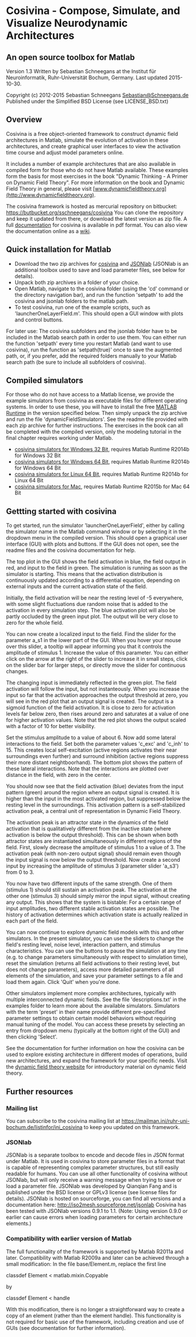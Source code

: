 # Cosivina - Compose, Simulate, and Visualize Neurodynamic Architectures
## An open source toolbox for Matlab

Version 1.3
Written by Sebastian Schneegans at the Institut für Neuroinformatik,
Ruhr-Universität Bochum, Germany. Last updated 2015-10-30.

Copyright (c) 2012-2015 Sebastian Schneegans <Sebastian@Schneegans.de>
Published under the Simplified BSD License (see LICENSE_BSD.txt)


## Overview

Cosivina is a free object-oriented framework to construct dynamic field architectures in Matlab, simulate the evolution of activation in these architectures, and create graphical user interfaces to view the activation time course and adjust model parameters online.

It includes a number of example architectures that are also available in compiled form for those who do not have Matlab available. These examples form the basis for most exercises in the book "Dynamic Thinking - A Primer on Dynamic Field Theory". For more information on the book and Dynamic Field Theory in general, please visit [www.dynamicfieldtheory.org](http://www.dynamicfieldtheory.org).

The cosivina framework is hosted as mercurial repository on bitbucket:
https://butbucket.org/sschneegans/cosivina
You can clone the repository and keep it updated from there, or download the latest version as zip file. A full [documentation](https://bitbucket.org/sschneegans/cosivina/downloads/documentation_v1_3.pdf) for cosivina is available in pdf format. You can also view the documentation online as a [wiki](https://bitbucket.org/sschneegans/cosivina/wiki/Home).


## Quick installation for Matlab

- Download the two zip archives for [cosivina](https://bitbucket.org/sschneegans/cosivina/get/tip.zip) and [JSONlab](https://bitbucket.org/sschneegans/cosivina/downloads/jsonlab-1.1.zip) (JSONlab is an additional toolbox used to save and load parameter files, see below for details).
- Unpack both zip archives in a folder of your choice.
- Open Matlab, navigate to the cosivina folder (using the 'cd' command or the directory navigation bar), and run the function 'setpath' to add the cosivina and jsonlab folders to the matlab path.
- To test cosivina, run one of the example scripts, such as 'launcherOneLayerField.m'. This should open a GUI window with plots and control buttons.

For later use: The cosivina subfolders and the jsonlab folder have to be included in the Matlab search path in order to use them. You can either run the function 'setpath'  every time you restart Matlab (and want to use cosivina), run the function as 'setpath(true)' once to save the augmented path, or, if you prefer, add the required folders manually to your Matlab search path (be sure to include all subfolders of cosivina).


## Compiled simulators

For those who do not have access to a Matlab license, we provide the example simulators from cosivina as executable files for different operating systems. In order to use these, you will have to install the free [MATLAB Runtime](http://www.mathworks.com/products/compiler/mcr/) in the version specified below. Then simply unpack the zip archive and run the file 'dynamicFieldSimulators'. See the readme file provided with each zip archive for further instructions. The exercises in the book can all be completed with the compiled version, only the modeling tutorial in the final chapter requires working under Matlab.

- [cosivina simulators for Windows 32 Bit](https://bitbucket.org/sschneegans/cosivina/downloads/cosivinaSimulatorsWin32.zip), requires Matlab Runtime R2014b for Windows 32 Bit
- [cosivina simulators for Windows 64 Bit](https://bitbucket.org/sschneegans/cosivina/downloads/cosivinaSimulatorsWin64.zip), requires Matlab Runtime R2014b for Windows 64 Bit
- [cosivina simulators for Linux 64 Bit](https://bitbucket.org/sschneegans/cosivina/downloads/cosivinaSimulatorsLinux.zip), requires Matlab Runtime R2014b for Linux 64 Bit
- [cosivina simulators for Mac](https://bitbucket.org/sschneegans/cosivina/downloads/cosivinaSimulatorsMac.zip), requires Matlab Runtime R2015b for Mac 64 Bit


## Gettting started with cosivina

To get started, run the simulator 'launcherOneLayerField', either by calling the simulator name in the Matlab command window or by selecting it in the dropdown menu in the compiled version. This should open a graphical user interface (GUI) with plots and buttons. If the GUI does not open, see the readme files and the cosivina documentation for help.

The top plot in the GUI shows the field activation in blue, the field output in red, and input to the field in green. The simulation is running as soon as the simulator is starting. This means that the activation distribution is continuously updated according to a differential equation, depending on external inputs and the current activation state of the field.

Initially, the field activation will be near the resting level of -5 everywhere, with some slight fluctuations due random noise that is added to the activation in every simulation step. The blue activation plot will also be partly occluded by the green input plot. The output will be very close to zero for the whole field.

You can now create a localized input to the field. Find the slider for the parameter a_s1 in the lower part of the GUI. When you hover your mouse over this slider, a tooltip will appear informing you that it controls the amplitude of stimulus 1. Increase the value of this parameter. You can either click on the arrow at the right of the slider to increase it in small steps, click on the slider bar for larger steps, or directly move the slider for continuous changes.

The changing input is immediately reflected in the green plot. The field activation will follow the input, but not instanteously. When you increase the input so far that the activation approaches the output threshold at zero, you will see in the red plot that an output signal is created. The output is a sigmoid function of the field activation. It is close to zero for activation levels far below zero, then rises around zero and saturates at a value of one for higher activation values. Note that the red plot shows the output scaled with a factor of 10 for better visibility.

Set the stimulus amplitude to a value of about 6. Now add some lateral interactions to the field. Set both the parameter values 'c_exc' and  'c_inh' to 15. This creates local self-excitation (active regions activates their near surroundings even further) and surround inhibition (active regions suppress their more distant neightboorhand). The bottom plot shows the pattern of these lateral interactions. Note that the interactions are plotted over distance in the field, with zero in the center.

You should now see that the field activation (blue) deviates from the input pattern (green) around the region where an output signal is created. It is higher than the input in the most activated region, but suppressed below the resting level in the surroundings. This activation pattern is a self-stabilized activation peak, a central unit of representation in Dynamic Field Theory.

The activation peak is an attractor state in the dynamics of the field activation that is qualitatively different from the inactive state (where activation is below the output threshold). This can be shown when both attractor states are instantiated simultaneously in different regions of the field. First, slowly decrease the amplitude of stimulus 1 to a value of 3. The activation peak (with non-zero output signal) should remain even though the input signal is now below the output threshold. Now create a second input by increasing the amplitude of stimulus 3 (parameter slider 'a_s3') from 0 to 3.

You now have two different inputs of the same strength. One of them (stimulus 1) should still sustain an activation peak. The activation at the other one (stimulus 3) should simply mirror the input signal, without creating any output. This shows that the system is bistable: For a certain range of input amplitudes, two different stable activation states are possible. The history of activation determines which activation state is actually realized in each part of the field.

You can now continue to explore dynamic field models with this and other simulators. In the present simulator, you can use the sliders to change the field's resting level, noise level, interaction pattern, and stimulus characteristics. You can use the buttons to pause the simulation at any time (e.g. to change parameters simultaneously with respect to simulation time), reset the simulation (returns all field activations to their resting level, but does not change parameters), access more detailed parameters of all elements of the simulation, and save your parameter settings to a file and load them again. Click 'Quit' when you're done.

Other simulators implement more complex architectures, typically with multiple interconnected dynamic fields. See the file 'descriptions.txt' in the examples folder to learn more about the available simulators. Simulators with the term 'preset' in their name provide different pre-specified parameter settings to obtain certain model behaviors without requiring manual tuning of the model. You can access these presets by selecting an entry from dropdown menu (typically at the bottom right of the GUI) and then clicking 'Select'.

See the documentation for further information on how the cosivina can be used to explore existing architecture in different modes of operations, build new architectures, and expand the framework for your specific needs. Visit the [dynamic field theory website](http://www.dynamicfieldtheory.org) for introductory material on dynamic field theory.


## Further resources

### Mailing list

You can subscribe to the cosivina mailing list at
https://mailman.ini/ruhr-uni-bochum.de/listinfor/ini_cosivina
to keep you updated on this framework.

### JSONlab

JSONlab is a separate toolbox to encode and decode files in JSON format under Matlab. It is used in cosivina to store parameter files in a format that is capable of representing complex parameter structures, but still easily readable for humans. You can use all other functionality of cosivina without JSONlab, but will only receive a warning message when trying to save or load a parameter file. JSONlab was developed by Qianqian Fang and is published under the BSD license or GPLv3 license (see license files for details). JSONlab is hosted on sourceforge, you can find all versions and a documentation here:
http://iso2mesh.sourceforge.net/jsonlab
Cosivina has been tested with JSONlab versions 0.9.1 to 1.1. (Note: Using version 0.9.0 or earlier can cause errors when loading parameters for certain architecture elements.)

### Compatibility with earlier version of Matlab

The full functionality of the framework is supported by Matlab R2011a and later. Compatibility with Matlab R2009a and later can be achieved through a small modification: In the file base/Element.m, replace the first line

  classdef Element < matlab.mixin.Copyable

by

  classdef Element < handle

With this modification, there is no longer a straightforward way to create a copy of an element (rather than the element handle). This functionality is not required for basic use of the framework, including creation and use of GUIs (see documentation for further information).


